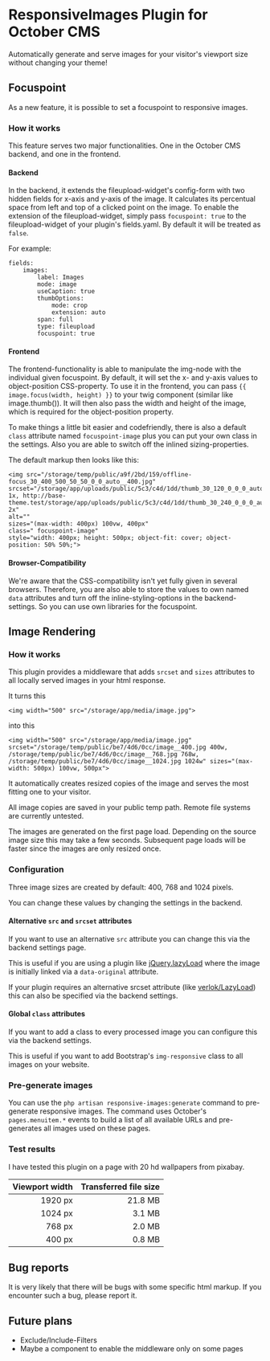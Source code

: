 # ResponsiveImages Plugin for October CMS

Automatically generate and serve images for your visitor's viewport size without changing your theme!

## Focuspoint
As a new feature, it is possible to set a focuspoint to responsive images. 

### How it works
This feature serves two major functionalities. One in the October CMS backend, and one in the frontend.
 
#### Backend 
In the backend, it extends the 
fileupload-widget's config-form with two hidden fields for x-axis and y-axis of the image. It calculates its 
percentual space from left and top of a clicked point on the image.
To enable the extension of the fileupload-widget, simply pass `focuspoint: true` to the fileupload-widget of your 
plugin's fields.yaml. By default it will be treated as `false`.

For example: 
```
fields:
    images:
        label: Images
        mode: image
        useCaption: true
        thumbOptions:
            mode: crop
            extension: auto
        span: full
        type: fileupload
        focuspoint: true
```

#### Frontend
The frontend-functionality is able to manipulate the img-node with the individual given 
focuspoint. By default, it will set the x- and y-axis values to object-position CSS-property. To use it in the 
frontend, you can pass `{{ image.focus(width, height) }}` to your twig component (similar like image.thumb()). It 
will then also pass the width and height of the image, which is required for the object-position property.

To make things a little bit easier and codefriendly, there is also a default `class` attribute named 
`focuspoint-image` plus you can put your own class in the settings. Also you are able to switch off the inlined 
sizing-properties.

The default markup then looks like this:
```
<img src="/storage/temp/public/a9f/2bd/159/offline-focus_30_400_500_50_50_0_0_auto__400.jpg" 
srcset="/storage/app/uploads/public/5c3/c4d/1dd/thumb_30_120_0_0_0_auto.jpg 1x, http://base-theme.test/storage/app/uploads/public/5c3/c4d/1dd/thumb_30_240_0_0_0_auto.jpg 2x" 
alt="" 
sizes="(max-width: 400px) 100vw, 400px" 
class=" focuspoint-image" 
style="width: 400px; height: 500px; object-fit: cover; object-position: 50% 50%;">
``` 

#### Browser-Compatibility
We're aware that 
the CSS-compatibility isn't yet fully given in several browsers. Therefore, you are also able to store the values to 
own 
named 
`data` attributes and turn off the inline-styling-options in the backend-settings. So you can use own libraries for 
the 
focuspoint.

## Image Rendering
### How it works

This plugin provides a middleware that adds `srcset` and `sizes` attributes to all locally served images in your html
 response.

It turns this

```
<img width="500" src="/storage/app/media/image.jpg">
```

into this

```
<img width="500" src="/storage/app/media/image.jpg" srcset="/storage/temp/public/be7/4d6/0cc/image__400.jpg 400w, /storage/temp/public/be7/4d6/0cc/image__768.jpg 768w, /storage/temp/public/be7/4d6/0cc/image__1024.jpg 1024w" sizes="(max-width: 500px) 100vw, 500px">
```
 
It automatically creates resized copies of the image and serves the most fitting one to your visitor.

All image copies are saved in your public temp path. Remote file systems are currently untested.

The images are generated on the first page load. Depending on the source image size this may take a few seconds. 
Subsequent page loads will be faster since the images are only resized once.

### Configuration

Three image sizes are created by default: 400, 768 and 1024 pixels. 

You can change these values by changing the settings in the backend.

#### Alternative `src` and `srcset` attributes

If you want to use an alternative `src` attribute you can change this via the backend settings page.
 
This is useful if you are using a plugin like [jQuery.lazyLoad](http://www.appelsiini.net/projects/lazyload) where the image
 is initially linked via a `data-original` attribute.
 
 If your plugin requires an alternative srcset attribute (like [verlok/LazyLoad](https://github.com/verlok/lazyload)) this can also be specified via the backend settings. 


#### Global `class` attributes

If you want to add a class to every processed image you can configure this via the backend settings.

This is useful if you want to add Bootstrap's `img-responsive` class to all images on your website.

### Pre-generate images

You can use the `php artisan responsive-images:generate` command to pre-generate responsive images. The command uses 
October's `pages.menuitem.*` events to build a list of all available URLs and pre-generates all images used on these 
pages. 

### Test results

I have tested this plugin on a page with 20 hd wallpapers from pixabay.

| Viewport width | Transferred file size |
| -------------: | ---------------------:|
|        1920 px |               21.8 MB |
|        1024 px |                3.1 MB |
|         768 px |                2.0 MB |
|         400 px |                0.8 MB |

## Bug reports

It is very likely that there will be bugs with some specific html markup. If you encounter such a bug, please report it.

## Future plans

* Exclude/Include-Filters
* Maybe a component to enable the middleware only on some pages